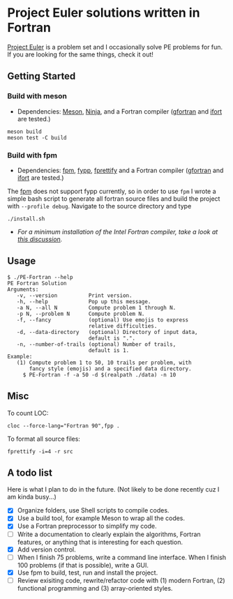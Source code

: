 # Project Euler solutions written in Fortran

[Project Euler](https://projecteuler.net/about) is a problem set and I occasionally solve PE problems for fun. If you are looking for the same things, check it out!

## Getting Started

### Build with meson

* Dependencies: [Meson](https://mesonbuild.com/), [Ninja](https://ninja-build.org/), and a Fortran compiler ([gfortran](https://gcc.gnu.org/wiki/GFortran) and [ifort](https://www.intel.com/content/www/us/en/developer/tools/oneapi/fortran-compiler.html#gs.g8q0a5) are tested.)

```
meson build
meson test -C build
```

### Build with fpm

* Dependencies: [fpm](https://github.com/fortran-lang/fpm), [fypp](https://github.com/aradi/fypp), [fprettify](https://github.com/pseewald/fprettify) and a Fortran compiler ([gfortran](https://gcc.gnu.org/wiki/GFortran) and [ifort](https://www.intel.com/content/www/us/en/developer/tools/oneapi/fortran-compiler.html#gs.g8q0a5) are tested.)

The [fpm](https://github.com/fortran-lang/fpm) does not support fypp currently, so in order to use `fpm` I wrote a simple bash script to generate all fortran source files and build the project with `--profile debug`. Navigate to the source directory and type

```
./install.sh
```

* _For a minimum installation of the Intel Fortran compiler, take a look at [this discussion](https://fortran-lang.discourse.group/t/intel-releases-oneapi-toolkit-free-fortran-2018/471/35?u=han190)._


## Usage

```
$ ./PE-Fortran --help
PE Fortran Solution
Arguments:
   -v, --version          Print version.
   -h, --help             Pop up this message.
   -a N, --all N          Compute problem 1 through N.
   -p N, --problem N      Compute problem N.
   -f, --fancy            (optional) Use emojis to express
                          relative difficulties.
   -d, --data-directory   (optional) Directory of input data,
                          default is ".".
   -n, --number-of-trails (optional) Number of trails,
                          default is 1.
Example:
   (1) Compute problem 1 to 50, 10 trails per problem, with
       fancy style (emojis) and a specified data directory.
     $ PE-Fortran -f -a 50 -d $(realpath ./data) -n 10
```

## Misc

To count LOC:
```
cloc --force-lang="Fortran 90",fpp .
```

To format all source files:
```
fprettify -i=4 -r src
```

## A todo list

Here is what I plan to do in the future. (Not likely to be done recently cuz I am kinda busy...)

- [x] Organize folders, use Shell scripts to compile codes.
- [x] Use a build tool, for example Meson to wrap all the codes. 
- [x] Use a Fortran preprocessor to simplify my code.
- [ ] Write a documentation to clearly explain the algorithms, Fortran features, or anything that is interesting for each question.
- [x] Add version control.
- [ ] When I finish 75 problems, write a command line interface. When I finish 100 problems (if that is possible), write a GUI.
- [x] Use fpm to build, test, run and install the project.
- [ ] Review exisiting code, rewrite/refactor code with (1) modern Fortran, (2) functional programming and (3) array-oriented styles.